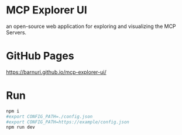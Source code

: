 # MCP Explorer UI

an open-source web application for exploring and visualizing the MCP Servers.

# GitHub Pages
https://barnuri.github.io/mcp-explorer-ui/

# Run
```bash
npm i
#export CONFIG_PATH=./config.json
#export CONFIG_PATH=https://example/config.json
npm run dev
```

